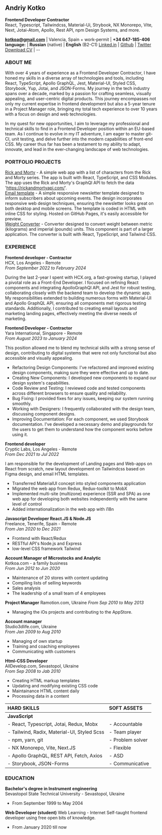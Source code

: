 ## Andriy Kotko

**Frontend Developer Contractor**  
React, Typescript, Tailwindcss, Material-Ui, Strybook, NX Monorepo, Vite, Next, Jotai-Atom, Apollo, Rest API, npm Design Systems, and more.

**[kotkoa@gmail.com](mailto:kotkoa@gmail.com)** | Valencia, Spain + work-permit | **+34 647-185-406**
**language:** | **Russian** (native) | **English** (B2-C1)
[Linked.in](https://www.linkedin.com/in/kotkoa/) | [Github](https://github.com/Kotkoa) | [Twitter](https://twitter.com/Kotkoa)
[Download CV](assets/CV_2024-02-16_Andriy_Kotko.pdf) | --

### ABOUT ME

With over 4 years of experience as a Frontend Developer Contractor, I have honed my skills in a diverse array of technologies and tools, including React, TypeScript, Apollo GraphQL, Jest, Material-UI, Styled CSS, Storybook, Yup, Jotai, and JSON-Forms. My journey in the tech industry spans over a decade, marked by a passion for crafting seamless, visually appealing, and user-centric digital products. This journey encompasses not only my current expertise in frontend development but also a 5-year tenure in a Project Manager role, bringing my total tech experience to over 10 years with a focus on design and web technologies.

In my quest for new opportunities, I aim to leverage my professional and technical skills to find in a Frontend Developer position within an EU-based team.
As I continue to evolve in my IT adventure, I am eager to master git-CI, unit testing, and delve further into the modern capabilities of front-end CSS. My career thus far has been a testament to my ability to adapt, innovate, and lead in the ever-changing landscape of web technologies.

### PORTFOLIO PROJECTS

[Rick and Morty](https://rickandmorty-2024.vercel.app/) - A simple web app with a list of characters from the Rick and Morty series. The app is built with React, TypeScript, and CSS Modules. The app uses the Rick and Morty's GraphQl API to fetch the data 'https://rickandmortyapi.com/'.  
[Email template](https://kotkoa.github.io/newsletter/) - A simple responsive newsletter template designed to inform subscribers about upcoming events. The design incorporates responsive web design techniques, ensuring the newsletter looks great on both desktop and mobile screens. The template is coded in HTML with inline CSS for styling. Hosted on GitHub Pages, it's easily accessible for preview.  
[Weight Converter](https://weightconverter.vercel.app/) - Converter designed to convert weight between metric (kilograms) and imperial (pounds) units. This component is part of a larger application. The converter is built with React, TypeScript, and Tailwind CSS.

### EXPERIENCE

**Frontend developer - Contractor**  
HCX, Los Angeles - Remote  
_From September 2022 to February 2024_

During the last 2-year I spent with HCX.org, a fast-growing startup, I played a pivotal
role as a Front-End Developer. I focused on refining React components and
integrating ApolloGraphQl API, and Jest for robust testing, collaborating closely with
the backend team to develop the dynamic app. My responsibilities extended to
building numerous forms with Material-UI and Apollo GraphQL API, ensuring all
components met rigorous testing standards. Additionally, I contributed to creating
email layouts and marketing landing pages, effectively meeting the diverse needs of
marketing.

**Frontend Developer - Contractor**  
Yara International, Singapore - Remote  
_From August 2023 to January 2024_

This position allowed me to blend my technical skills with a strong sense of design,
contributing to digital systems that were not only functional but also accessible and
visually appealing.

- Refactoring Design Components: I've refactored and improved existing design
  components, making sure they were effective and up to date.
- Creating New Components: I developed new components to expand our design
  system's capabilities.
- Code Review and Testing: I reviewed code and tested components across different
  browsers to ensure quality and reliability.
- Bug Fixing: I provided fixes for any issues, keeping our system running smoothly.
- Working with Designers: I frequently collaborated with the design team, discussing
  component designs.
- Improving Documentation: For each component, we used Storybook
  documentation. I've developed a necessary demo and playgrounds for the users to
  get them to understand how the component works before using it.

**Frontend developer**  
Cryptic Labs, Los Angeles - Remote  
_From Dec 2021 to Jul 2022_

I am responsible for the development of Landing pages and Web-apps on React from scratch, new layout development on Tailwindcss based on Figma design, and email HTML templates.

- Transferred MaterialUI concept into styled components application
- Migrated the web app from Redux, Redux-toolkit to MobX
- Implemented multi-site (multizone) experience (SSR and SPA) as one web app for developing both websites independently with the same level of control
- Added internationalization in the web app with i18n

**Javascript Developer React.JS & Node.JS**  
Freelance, Tenerife, Spain - Remote  
_From Jan 2020 to Dec 2021_

- Frontend with React/Redux
- RESTful API's Node.js and Express
- low-level CSS framework Tailwind

**Account Manager of Microstocks and Analytic**  
Kotkoa.com - a family business  
_From Jun 2012 to Jun 2020_

- Maintenance of 20 stores with content updating
- Compiling lists of selling keywords
- Sales analysis
- The leadership of a small team of 4 employees

**Project Manager**
Ramotion.com, Ukraine
_From Sep 2010 to May 2013_

- Managing the iOs projects and contributing to the AppStore.

**Account manager**  
Studio3dlife.com, Ukraine  
_From Jan 2009 to Aug 2010_

- Managing of own startup
- Training and coaching employees
- Communicating with customers

**Html-CSS Developer**  
AllDevelop.com, Sevastopol, Ukraine  
_From Sep 2008 to Jab 2010_

- Creating HTML markup templates
- Updating and modifying existing CSS code
- Maintainance HTML content daily
- Processing data in a content

| HARD SKILLS                                 | SOFT ASSETS      |
| :------------------------------------------ | :--------------- |
| **JavaScript**                              |                  |
| - React, Typescript, Jotai, Redux, Mobx     | - Accountable    |
| - Tailwind, Radix, Material-UI, Styled Scss | - Team player    |
| - npm, yarn, git                            | - Problem solver |
| - NX Monorepo, Vite, Next.JS                | - Flexible       |
| - Apollo GraphQL, REST API, Fetch, Axios    | - ASD            |
| - Storybook, JSON-Forms                     | - Communicative  |

### EDUCATION

**Bachelor's degree in Instrument engineering**  
Sevastopol State Technical University - Sevastopol, Ukraine

- From September 1999 to May 2004

**Web Developer (student)**
Web Learning - Internet
Self-taught frontend developer using free open bits of knowledge.

- From January 2020 till now
